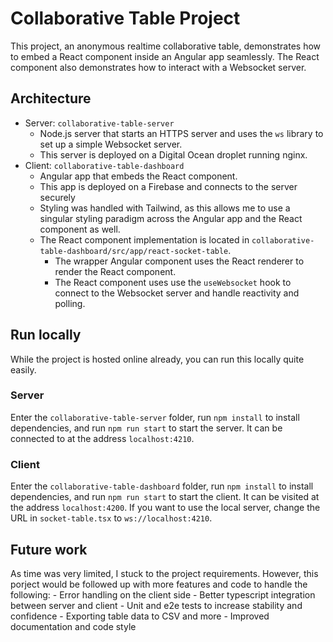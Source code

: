 # Collaborative Table Project

This project, an anonymous realtime collaborative table, demonstrates how to embed a React component inside an Angular app seamlessly.
The React component also demonstrates how to interact with a Websocket server.

## Architecture

- Server: `collaborative-table-server`
    - Node.js server that starts an HTTPS server and uses the `ws` library to set up a simple Websocket server.
    - This server is deployed on a Digital Ocean droplet running nginx.
- Client: `collaborative-table-dashboard`
    - Angular app that embeds the React component.
    - This app is deployed on a Firebase and connects to the server securely
    - Styling was handled with Tailwind, as this allows me to use a singular styling paradigm across the Angular app and the React component as well.
    - The React component implementation is located in `collaborative-table-dashboard/src/app/react-socket-table`.
        - The wrapper Angular component uses the React renderer to render the React component.
        - The React component uses use the `useWebsocket` hook to connect to the Websocket server and handle reactivity and polling.

## Run locally

While the project is hosted online already, you can run this locally quite easily.

### Server

Enter the `collaborative-table-server` folder, run `npm install` to install dependencies, and run `npm run start` to start the server. It can be connected to at the address `localhost:4210`.

### Client

Enter the `collaborative-table-dashboard` folder, run `npm install` to install dependencies, and run `npm run start` to start the client. It can be visited at the address `localhost:4200`. If you want to use the local server,
change the URL in `socket-table.tsx` to `ws://localhost:4210`.

## Future work

As time was very limited, I stuck to the project requirements. However, this porject would be followed up with more features and code to handle the following:
    - Error handling on the client side
    - Better typescript integration between server and client
    - Unit and e2e tests to increase stability and confidence
    - Exporting table data to CSV and more
    - Improved documentation and code style
